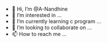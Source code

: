- 👋 Hi, I’m @A-Nandhine
- 👀 I’m interested in ...
- 🌱 I’m currently learning c program ...
- 💞️ I’m looking to collaborate on ...
- 📫 How to reach me ...

<!---
A-Nandhine/A-Nandhine is a ✨ special ✨ repository because its `README.md` (this file) appears on your GitHub profile.
You can click the Preview link to take a look at your changes.
--->
